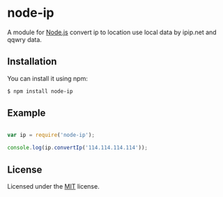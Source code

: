 # node-ip


A module for 
[Node.js](http://nodejs.org)
 convert ip to location use local data by ipip.net and qqwry data.

## Installation

You can install it using npm:

```bash
$ npm install node-ip
```

## Example

```javascript

var ip = require('node-ip');

console.log(ip.convertIp('114.114.114.114'));

```


## License

Licensed under the 
[MIT](http://opensource.org/licenses/MIT)
license.
